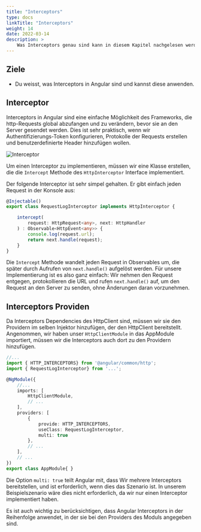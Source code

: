 ```yaml
---
title: "Interceptors"
type: docs
linkTitle: "Interceptors"
weight: 14
date: 2022-03-14
description: >
    Was Interceptors genau sind kann in diesem Kapitel nachgelesen werden.
---
```

## Ziele
* Du weisst, was Interceptors in Angular sind und kannst diese anwenden.

## Interceptor
Interceptors in Angular sind eine einfache Möglichkeit des Frameworks, die http-Requests global abzufangen und zu verändern, bevor sie an den Server gesendet werden.
Dies ist sehr praktisch, wenn wir Authentifizierungs-Token konfigurieren, Protokolle der Requests erstellen und benutzerdefinierte Header hinzufügen wollen.

![Interceptor](../images/interceptor.png)

Um einen Interceptor zu implementieren, müssen wir eine Klasse erstellen, die die `Intercept` Methode des `HttpInterceptor` Interface implementiert.

Der folgende Interceptor ist sehr simpel gehalten. Er gibt einfach jeden Request in der Konsole aus:

```typescript
@Injectable()
export class RequestLogInterceptor implements HttpInterceptor {

    intercept(
        request: HttpRequest<any>, next: HttpHandler
    ) : Observable<HttpEvent<any>> {
        console.log(request.url);
        return next.handle(request);
    }
}
```
Die `Intercept` Methode wandelt jeden Request in Observables um, die später durch Aufrufen von `next.handle()` aufgelöst werden.
Für unsere Implementierung ist es also ganz einfach: Wir nehmen den Request entgegen, protokollieren die URL und rufen `next.handle()` auf, um den Request an den Server zu senden, ohne Änderungen daran vorzunehmen.

## Interceptors Providen
Da Interceptors Dependencies des HttpClient sind, müssen wir sie den Providern im selben Injektor hinzufügen, der den HttpClient bereitstellt.
Angenommen, wir haben unser `HttpClientModule` in das AppModule importiert, müssen wir die Interceptors auch dort zu den Providern hinzufügen.

```typescript
//...
import { HTTP_INTERCEPTORS} from '@angular/common/http';
import { RequestLogInterceptor} from '...';

@NgModule({
    //...
    imports: [
        HttpClientModule,
        // ...
    ],
    providers: [
        {
            provide: HTTP_INTERCEPTORS,
            useClass: RequestLogInterceptor,
            multi: true
        },
        // ...
    ],
    // ...
})
export class AppModule{ }
```

Die Option `multi: true` teilt Angular mit, dass Wir mehrere Interceptors bereitstellen, und ist erforderlich, wenn dies das Szenario ist.
In unserem Beispielszenario wäre dies nicht erforderlich, da wir nur einen Interceptor implementiert haben.

Es ist auch wichtig zu berücksichtigen, dass Angular Interceptors in der Reihenfolge anwendet, in der sie bei den Providers des Moduls angegeben sind.